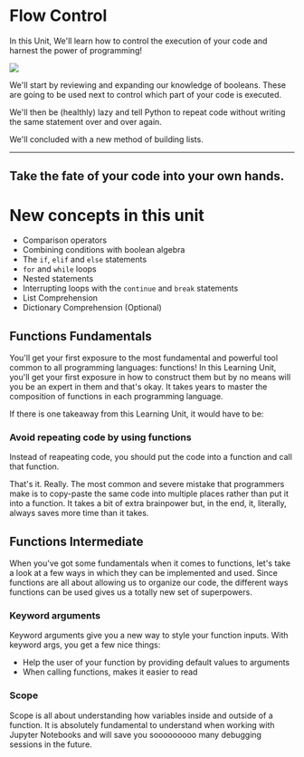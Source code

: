 # Flow Control

In this Unit, We'll learn how to control the execution of your code and harnest the power of programming!

<img src="./media/unlimited_power.gif" />

We'll start by reviewing and expanding our knowledge of booleans. These are going to be used next to control which part of your code is executed.

We'll then be (healthly) lazy and tell Python to repeat code without writing the same statement over and over again.

We'll concluded with a new method of building lists.

---
Take the fate of your code into your own hands. 
---

# New concepts in this unit
- Comparison operators
- Combining conditions with boolean algebra 
- The `if`, `elif` and `else` statements
- `for` and `while` loops
- Nested statements
- Interrupting loops with the `continue` and `break` statements
- List Comprehension
- Dictionary Comprehension (Optional)


## Functions Fundamentals

You'll get your first exposure to the most fundamental and powerful tool common to all
programming languages: functions! In this Learning Unit, you'll get your first exposure in how to construct them
but by no means will you be an expert in them and that's okay. It takes years to master the composition of functions
in each programming language.

If there is one takeaway from this Learning Unit, it would have to be:


### Avoid repeating code by using functions

Instead of reapeating code, you should put the code into a function and call that function. 

That's it. Really. The most common and severe mistake that programmers make is to copy-paste the same code 
into multiple places rather than put it into a function. It takes a bit of extra brainpower but, in the end,
it, literally, always saves more time than it takes.

## Functions Intermediate

When you've got some fundamentals when it comes to functions, let's take a look at a few ways in which they can be
implemented and used. Since functions are all about allowing us to organize our code, the different ways functions can be
used gives us a totally new set of superpowers.


### Keyword arguments

Keyword arguments give you a new way to style your function inputs. With keyword args, you get a few nice things:

- Help the user of your function by providing default values to arguments
- When calling functions, makes it easier to read


### Scope

Scope is all about understanding how variables inside and outside of a function. It is absolutely fundamental to understand
when working with Jupyter Notebooks and will save you sooooooooo many debugging sessions in the future.
